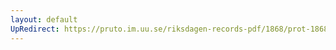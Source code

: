 ```yaml
---
layout: default
UpRedirect: https://pruto.im.uu.se/riksdagen-records-pdf/1868/prot-1868--ak--404/prot-1868--ak--404_032.pdf
---
```

